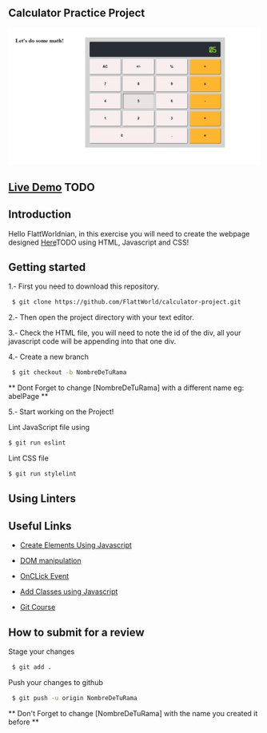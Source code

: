 ## Calculator Practice Project
![](./assets/initial-design.png)

## [Live Demo]() TODO

## Introduction

Hello FlattWorldnian, in this exercise you will need to create the webpage designed [Here]()TODO using HTML, Javascript and CSS!

## Getting started
1.- First you need to download this repository.

 ```sh
  $ git clone https://github.com/FlattWorld/calculator-project.git
  ```
2.- Then open the project directory with your text editor.

3.- Check the HTML file, you will need to note the id of the div, all your javascript code will be appending into that one div.

4.- Create a new branch

 ```sh
  $ git checkout -b NombreDeTuRama
  ```

  ** Dont Forget to change [NombreDeTuRama] with a different name eg: abelPage **

5.- Start working on the Project!

  Lint JavaScript file using
  ```sh
  $ git run eslint
  ```

  Lint CSS file
  ```sh
  $ git run stylelint
  ```


## Using Linters

## Useful Links

- [Create Elements Using Javascript](https://developer.mozilla.org/en-US/docs/Web/API/Document/createElement)


- [DOM manipulation](https://developer.mozilla.org/en-US/docs/Learn/JavaScript/Client-side_web_APIs/Manipulating_documents)

- [OnCLick Event](https://developer.mozilla.org/es/docs/Web/API/Element/click_event)

- [Add Classes using Javascript](https://developer.mozilla.org/es/docs/Web/API/Element/classList)

- [Git Course](https://www.youtube.com/watch?v=VdGzPZ31ts8)

## How to submit for a review

Stage your changes

 ```sh
  $ git add .
  ```

Push your changes to github

 ```sh
  $ git push -u origin NombreDeTuRama
  ```
  ** Don't Forget to change [NombreDeTuRama] with the name you created it before **
 













